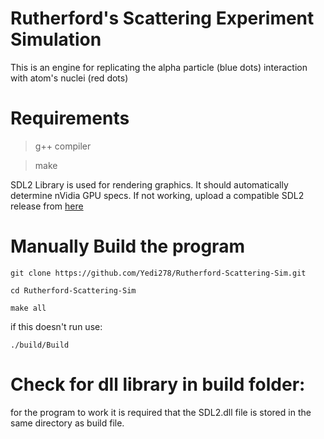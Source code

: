 # Rutherford's Scattering Experiment Simulation

This is an engine for replicating the alpha particle (blue dots) interaction with atom's nuclei (red dots)

# Requirements
>g++ compiler

>make

SDL2 Library is used for rendering graphics. It should automatically determine nVidia GPU specs. If not working, upload a compatible SDL2 release from [here](https://github.com/libsdl-org/SDL/releases/)

# Manually Build the program
```
git clone https://github.com/Yedi278/Rutherford-Scattering-Sim.git

cd Rutherford-Scattering-Sim

make all
```

if this doesn't run use:
```
./build/Build
```
# Check for dll library in build folder:
for the program to work it is required that the SDL2.dll file is stored in the same directory as build file.
